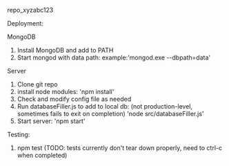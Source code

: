 repo_xyzabc123


Deployment:

MongoDB
1. Install MongoDB and add to PATH
2. Start mongod with data path:
    example:'mongod.exe --dbpath=data'

Server
1. Clone git repo
2. install node modules:
    'npm install'
3. Check and modify config file as needed
4. Run databaseFiller.js to add to local db: (not production-level, sometimes fails to exit on completion)
    'node src/databaseFiller.js'
4. Start server:
    'npm start' 

Testing:
1. npm test (TODO: tests currently don't tear down properly, need to ctrl-c when completed)
